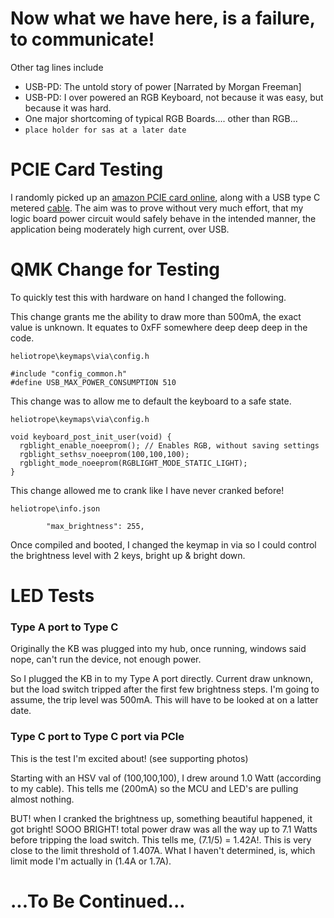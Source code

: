 
# Now what we have here, is a failure, to communicate!
Other tag lines include
* USB-PD: The untold story of power [Narrated by Morgan Freeman]
* USB-PD: I over powered an RGB Keyboard, not because it was easy, but because it was hard.
* One major shortcoming of typical RGB Boards.... other than RGB...
* ```place holder for sas at a later date```

# PCIE Card Testing

I randomly picked up an [amazon PCIE card online](https://www.amazon.com/dp/B08T6FCF9S), along with a USB type C metered [cable](https://www.amazon.com/dp/B09D7F9MQ3). The aim was to prove without very much effort, that my logic board power circuit would safely behave in the intended manner, the application being moderately high current, over USB.

# QMK Change for Testing

To quickly test this with hardware on hand I changed the following.

This change grants me the ability to draw more than 500mA, the exact value is unknown. It equates to 0xFF somewhere deep deep deep in the code.
```
heliotrope\keymaps\via\config.h

#include "config_common.h"
#define USB_MAX_POWER_CONSUMPTION 510
```

This change was to allow me to default the keyboard to a safe state.

```
heliotrope\keymaps\via\config.h

void keyboard_post_init_user(void) {
  rgblight_enable_noeeprom(); // Enables RGB, without saving settings
  rgblight_sethsv_noeeprom(100,100,100);
  rgblight_mode_noeeprom(RGBLIGHT_MODE_STATIC_LIGHT);
}
```

This change allowed me to crank like I have never cranked before!

```
heliotrope\info.json

		"max_brightness": 255,
```

Once compiled and booted, I changed the keymap in via so I could control the brightness level with 2 keys, bright up & bright down.

# LED Tests

### Type A port to Type C

Originally the KB was plugged into my hub, once running, windows said nope, can't run the device, not enough power.

So I plugged the KB in to my Type A port directly. Current draw unknown, but the load switch tripped after the first few brightness steps. I'm going to assume, the trip level was 500mA. This will have to be looked at on a latter date.

### Type C port to Type C port via PCIe

This is the test I'm excited about! (see supporting photos)

Starting with an HSV val of (100,100,100), I drew around 1.0 Watt (according to my cable). This tells me (200mA) so the MCU and LED's are pulling almost nothing.

BUT! when I cranked the brightness up, something beautiful happened, it got bright! SOOO BRIGHT! total power draw was all the way up to 7.1 Watts before tripping the load switch. This tells me, (7.1/5) = 1.42A!. This is very close to the limit threshold of 1.407A. What I haven't determined, is, which limit mode I'm actually in (1.4A or 1.7A).

# ...To Be Continued... 
